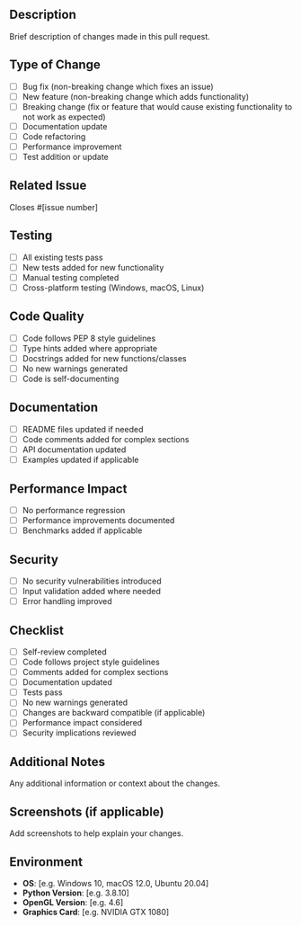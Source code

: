 ## Description
Brief description of changes made in this pull request.

## Type of Change
- [ ] Bug fix (non-breaking change which fixes an issue)
- [ ] New feature (non-breaking change which adds functionality)
- [ ] Breaking change (fix or feature that would cause existing functionality to not work as expected)
- [ ] Documentation update
- [ ] Code refactoring
- [ ] Performance improvement
- [ ] Test addition or update

## Related Issue
Closes #[issue number]

## Testing
- [ ] All existing tests pass
- [ ] New tests added for new functionality
- [ ] Manual testing completed
- [ ] Cross-platform testing (Windows, macOS, Linux)

## Code Quality
- [ ] Code follows PEP 8 style guidelines
- [ ] Type hints added where appropriate
- [ ] Docstrings added for new functions/classes
- [ ] No new warnings generated
- [ ] Code is self-documenting

## Documentation
- [ ] README files updated if needed
- [ ] Code comments added for complex sections
- [ ] API documentation updated
- [ ] Examples updated if applicable

## Performance Impact
- [ ] No performance regression
- [ ] Performance improvements documented
- [ ] Benchmarks added if applicable

## Security
- [ ] No security vulnerabilities introduced
- [ ] Input validation added where needed
- [ ] Error handling improved

## Checklist
- [ ] Self-review completed
- [ ] Code follows project style guidelines
- [ ] Comments added for complex sections
- [ ] Documentation updated
- [ ] Tests pass
- [ ] No new warnings generated
- [ ] Changes are backward compatible (if applicable)
- [ ] Performance impact considered
- [ ] Security implications reviewed

## Additional Notes
Any additional information or context about the changes.

## Screenshots (if applicable)
Add screenshots to help explain your changes.

## Environment
- **OS**: [e.g. Windows 10, macOS 12.0, Ubuntu 20.04]
- **Python Version**: [e.g. 3.8.10]
- **OpenGL Version**: [e.g. 4.6]
- **Graphics Card**: [e.g. NVIDIA GTX 1080]
